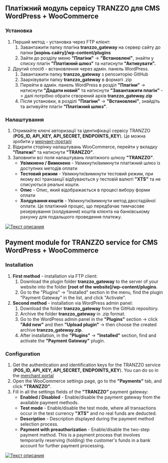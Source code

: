 ## Платіжний модуль сервісу TRANZZO для CMS WordPress + WooCommerce

### Установка
1. Перший метод - установка через FTP клієнт:
    1. Завантажити папку плагіна **tranzzo_gateway** на сервер сайту до папки **[корінь сайту]/wp-content/plugins**
    2. Зайти до розділу меню **"Плагіни"** -> **"Встановлені"**, знайти у списку плагін **"Платіжний шлюз"** та натиснути **"Активувати".**
2. Другий спосіб - встановлення через адмін. панель WordPress.
    1. Завантажити папку **tranzzo_gateway** з репозиторію GitHub
    2. Заархівувати папку **tranzzo_gateway** в форматі .zip
    3. Перейти в адмін. панель WordPress в розділ **"Плагіни"** -> натиснути **"Додати новий"** та натиснути **"Завантажити плагін"**
    -> далі потрібно обрати створений архів **tranzzo_gateway.zip**
    4. Після установки, в розділі **"Плагіни"** -> **"Встановлені"**, знайдіть та активуйте плагін **"Платіжний шлюз"**.
### Налаштування
1. Отримайте ключі авторизації та ідентифікації сервісу TRANZZO (**POS_ID, API_KEY, API_SECRET, ENDPOINTS_KEY**). 
Це можна зробити у [мерчант-порталі](https://space.tranzzo.com/)
2. Відкрити сторінку налаштувань WooCommerce, перейти у вкладку **"Платежі"** та натиснути **"TRANZZO"**.
3. Заповнити всі поля налаштувань платіжного шлюзу **"TRANZZO"**.
    - **Увімкнено / Вимкнено** - Увімкнути/вимкнути платіжний шлюз із доступних методів оплати
    - **Тестовий режим** - Увімкнути/вимкнути тестовий режим, при якому всі транзакції відбуваються у тестовій валюті **"XTS"**
    та не списуються реальні кошти.
    - **Опис** - Опис, який відображається в процесі вибору форми оплати
    - **Холдування коштів** -  Увімкнути/вимкнути метод двостадійної оплати. Це платіжний процес, що передбачає тимчасове 
    резервування (холдування) коштів клієнта на банківському рахунку для подальшого проведення платежу.

 [![Текст описания](https://docs.tranzzo.com/img/logo.svg)](https://docs.tranzzo.com/uk/docs/getting-started/integration-checklist/)
 
## Payment module for TRANZZO service for CMS WordPress + WooCommerce

### Installation
1. **First method** - installation via FTP client:
    1. Download the plugin folder **tranzzo_gateway** to the server of your website into the folder **[root of the website]/wp-content/plugins**.
    2. Go to the "Plugins" -> "Installed" section in the menu, find the plugin "Payment Gateway" in the list, and click "Activate".
2. **Second method** - installation via WordPress admin panel:
    1. Download the folder **tranzzo_gateway** from the GitHub repository.
    2. Archive the folder **tranzzo_gateway** in .zip format.
    3. Go to the WordPress admin panel in the **"Plugins"** section -> click **"Add new"** and then **"Upload plugin"** -> then choose the created archive **tranzzo_gateway.zip**.
    4. After installation, in the **"Plugins"** -> **"Installed"** section, find and activate the **"Payment Gateway"** plugin.

### Configuration
1. Get the authentication and identification keys for the TRANZZO service (**POS_ID, API_KEY, API_SECRET, ENDPOINTS_KEY**).
You can do so in the [merchant portal](https://space.tranzzo.com/login)
2. Open the WooCommerce settings page, go to the **"Payments"** tab, and click **"TRANZZO"**.
3. Fill in all the settings fields of the **"TRANZZO"** payment gateway:
    - **Enabled / Disabled** - Enable/disable the payment gateway from the available payment methods.
    - **Test mode** - Enable/disable the test mode, where all transactions occur in the test currency **"XTS"** and no real funds are deducted.
    - **Description** - Description displayed during the payment method selection process.
    - **Payment with preauthorization** - Enable/disable the two-step payment method. This is a payment process that involves temporarily reserving (holding) the customer's funds in a bank account for further payment processing.

 [![Текст описания](https://docs.tranzzo.com/img/logo.svg)](https://docs.tranzzo.com/docs/getting-started/integration-checklist/)
